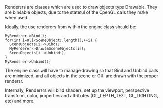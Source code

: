
Renderers are classes which are used to draw objects type Drawable. They are bindable objects, due to the stateful of the OpenGL calls they make when used.

Ideally, the use renderers from within the engine class should be:

```
MyRenderer->Bind();
for(int i=0;i<SceneObjects.length();++i) {
  SceneObjects[i]->Bind();
  MyRenderer->Draw(&SceneObjects[i]);
  SceneObjects[i]->Unbind();
}
MyRenderer->Unbind();
```
  
The engine class will have to manage drawing so that Bind and Unbind calls are minimized, and all objects in the scene or GUI are drawn with the proper renderer.

Internally, Renderers will bind shaders, set up the viewport, perspective transform, color, properties and attributes (GL_DEPTH_TEST, GL_LIGHTING, etc) and more.

